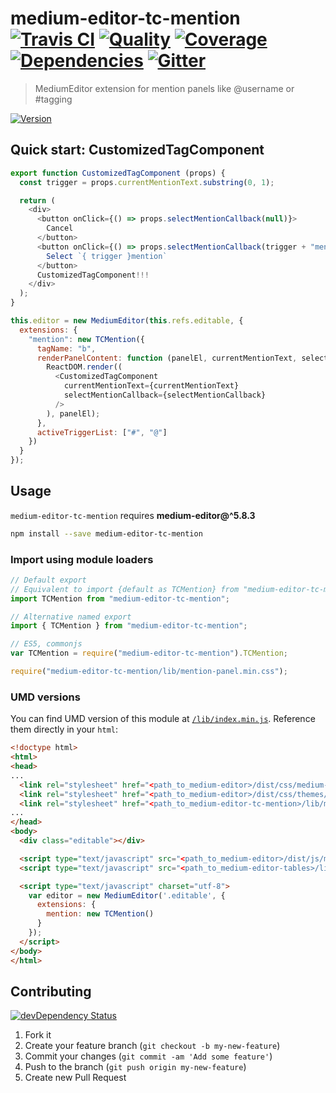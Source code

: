 # medium-editor-tc-mention [![Travis CI][travis-image]][travis-url] [![Quality][codeclimate-image]][codeclimate-url] [![Coverage][codeclimate-coverage-image]][codeclimate-coverage-url] [![Dependencies][gemnasium-image]][gemnasium-url] [![Gitter][gitter-image]][gitter-url]
> MediumEditor extension for mention panels like @username or #tagging

[![Version][npm-image]][npm-url]


## Quick start: CustomizedTagComponent

```js
export function CustomizedTagComponent (props) {
  const trigger = props.currentMentionText.substring(0, 1);

  return (
    <div>
      <button onClick={() => props.selectMentionCallback(null)}>
        Cancel
      </button>
      <button onClick={() => props.selectMentionCallback(trigger + "mention")}>
        Select `{ trigger }mention`
      </button>
      CustomizedTagComponent!!!
    </div>
  );
}

this.editor = new MediumEditor(this.refs.editable, {
  extensions: {
    "mention": new TCMention({
      tagName: "b",
      renderPanelContent: function (panelEl, currentMentionText, selectMentionCallback) {
        ReactDOM.render((
          <CustomizedTagComponent
            currentMentionText={currentMentionText}
            selectMentionCallback={selectMentionCallback}
          />
        ), panelEl);
      },
      activeTriggerList: ["#", "@"]
    })
  }
});
```


## Usage

`medium-editor-tc-mention` requires __medium-editor@^5.8.3__

```sh
npm install --save medium-editor-tc-mention
```

### Import using module loaders

```js
// Default export
// Equivalent to import {default as TCMention} from "medium-editor-tc-mention";
import TCMention from "medium-editor-tc-mention";

// Alternative named export
import { TCMention } from "medium-editor-tc-mention";

// ES5, commonjs
var TCMention = require("medium-editor-tc-mention").TCMention;

require("medium-editor-tc-mention/lib/mention-panel.min.css");
```

### UMD versions

You can find UMD version of this module at [`/lib/index.min.js`](https://github.com/tomchentw/medium-editor-tc-mention/blob/master/lib/index.min.js). Reference them directly in your `html`:

```html
<!doctype html>
<html>
<head>
...
  <link rel="stylesheet" href="<path_to_medium-editor>/dist/css/medium-editor.css" />
  <link rel="stylesheet" href="<path_to_medium-editor>/dist/css/themes/default.css" />
  <link rel="stylesheet" href="<path_to_medium-editor-tc-mention>/lib/mention-panel.min.css" />
...
</head>
<body>
  <div class="editable"></div>

  <script type="text/javascript" src="<path_to_medium-editor>/dist/js/medium-editor.js"></script>
  <script type="text/javascript" src="<path_to_medium-editor-tables>/lib/index.min.js"></script>

  <script type="text/javascript" charset="utf-8">
    var editor = new MediumEditor('.editable', {
      extensions: {
        mention: new TCMention()
      }
    });
  </script>
</body>
</html>
```


## Contributing

[![devDependency Status][david-dm-image]][david-dm-url]

1. Fork it
2. Create your feature branch (`git checkout -b my-new-feature`)
3. Commit your changes (`git commit -am 'Add some feature'`)
4. Push to the branch (`git push origin my-new-feature`)
5. Create new Pull Request


[npm-image]: https://img.shields.io/npm/v/medium-editor-tc-mention.svg?style=flat-square
[npm-url]: https://www.npmjs.org/package/medium-editor-tc-mention

[travis-image]: https://img.shields.io/travis/tomchentw/medium-editor-tc-mention.svg?style=flat-square
[travis-url]: https://travis-ci.org/tomchentw/medium-editor-tc-mention
[codeclimate-image]: https://img.shields.io/codeclimate/github/tomchentw/medium-editor-tc-mention.svg?style=flat-square
[codeclimate-url]: https://codeclimate.com/github/tomchentw/medium-editor-tc-mention
[codeclimate-coverage-image]: https://img.shields.io/codeclimate/coverage/github/tomchentw/medium-editor-tc-mention.svg?style=flat-square
[codeclimate-coverage-url]: https://codeclimate.com/github/tomchentw/medium-editor-tc-mention
[gemnasium-image]: https://img.shields.io/gemnasium/tomchentw/medium-editor-tc-mention.svg?style=flat-square
[gemnasium-url]: https://gemnasium.com/tomchentw/medium-editor-tc-mention
[gitter-image]: https://badges.gitter.im/Join%20Chat.svg
[gitter-url]: https://gitter.im/tomchentw/medium-editor-tc-mention?utm_source=badge&utm_medium=badge&utm_campaign=pr-badge&utm_content=badge
[david-dm-image]: https://img.shields.io/david/dev/tomchentw/medium-editor-tc-mention.svg?style=flat-square
[david-dm-url]: https://david-dm.org/tomchentw/medium-editor-tc-mention#info=devDependencies
